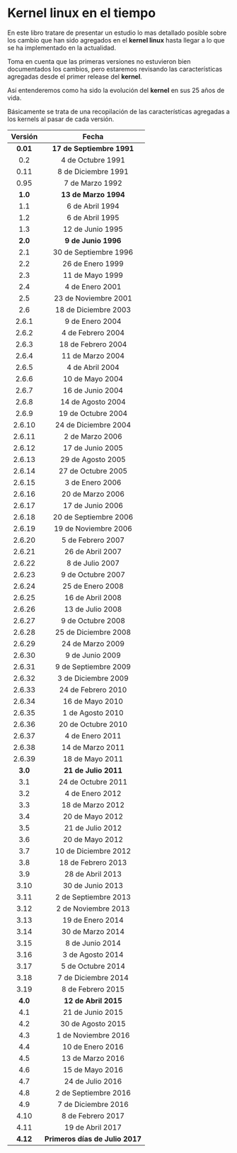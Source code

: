 # Kernel linux en el tiempo

En este libro tratare de presentar un estudio lo mas detallado posible sobre los cambio que han sido agregados en el  **kernel linux** hasta llegar a lo que se ha implementado en la actualidad.

Toma en cuenta que las primeras versiones no estuvieron bien documentados los cambios, pero estaremos revisando las características agregadas desde el primer release del  **kernel**.

Así entenderemos como ha sido la evolución del  **kernel** en sus 25 años de vida.

Básicamente se trata de una recopilación de las características agregadas a los kernels al pasar de cada versión.

| **Versión** | **Fecha** |
| :---: | :---: |
| **0.01** | **17 de Septiembre 1991** |
| 0.2 | 4 de Octubre 1991 |
| 0.11 | 8 de Diciembre 1991 |
| 0.95 | 7 de Marzo 1992 |
| **1.0** | **13 de Marzo 1994** |
| 1.1 | 6 de Abril 1994 |
| 1.2 | 6 de Abril 1995 |
| 1.3 | 12 de Junio 1995 |
| **2.0** | **9 de Junio 1996** |
| 2.1 | 30 de Septiembre 1996 |
| 2.2 | 26 de Enero 1999 |
| 2.3 | 11 de Mayo 1999 |
| 2.4 | 4 de Enero 2001 |
| 2.5 | 23 de Noviembre 2001 |
| 2.6 | 18 de Diciembre 2003 |
| 2.6.1 | 9 de Enero 2004 |
| 2.6.2 | 4 de Febrero 2004 |
| 2.6.3 | 18 de Febrero 2004 |
| 2.6.4 | 11 de Marzo 2004 |
| 2.6.5 | 4 de Abril 2004 |
| 2.6.6 | 10 de Mayo 2004 |
| 2.6.7 | 16 de Junio 2004 |
| 2.6.8 | 14 de Agosto 2004 |
| 2.6.9 | 19 de Octubre 2004 |
| 2.6.10 | 24 de Diciembre 2004 |
| 2.6.11 | 2 de Marzo 2006 |
| 2.6.12 | 17 de Junio 2005 |
| 2.6.13 | 29 de Agosto 2005 |
| 2.6.14 | 27 de Octubre 2005 |
| 2.6.15 | 3 de Enero 2006 |
| 2.6.16 | 20 de Marzo 2006 |
| 2.6.17 | 17 de Junio 2006 |
| 2.6.18 | 20 de Septiembre 2006 |
| 2.6.19 | 19 de Noviembre 2006 |
| 2.6.20 | 5 de Febrero 2007 |
| 2.6.21 | 26 de Abril 2007 |
| 2.6.22 | 8 de Julio 2007 |
| 2.6.23 | 9 de Octubre 2007 |
| 2.6.24 | 25 de Enero 2008 |
| 2.6.25 | 16 de Abril 2008 |
| 2.6.26 | 13 de Julio 2008 |
| 2.6.27 | 9 de Octubre 2008 |
| 2.6.28 | 25 de Diciembre 2008 |
| 2.6.29 | 24 de Marzo 2009 |
| 2.6.30 | 9 de Junio 2009 |
| 2.6.31 | 9 de Septiembre 2009 |
| 2.6.32 | 3 de Diciembre 2009 |
| 2.6.33 | 24 de Febrero 2010 |
| 2.6.34 | 16 de Mayo 2010 |
| 2.6.35 | 1 de Agosto 2010 |
| 2.6.36 | 20 de Octubre 2010 |
| 2.6.37 | 4 de Enero 2011 |
| 2.6.38 | 14 de Marzo 2011 |
| 2.6.39 | 18 de Mayo 2011 |
| **3.0** | **21 de Julio 2011** |
| 3.1 | 24 de Octubre 2011 |
| 3.2 | 4 de Enero 2012 |
| 3.3 | 18 de Marzo 2012 |
| 3.4 | 20 de Mayo 2012 |
| 3.5 | 21 de Julio 2012 |
| 3.6 | 20 de Mayo 2012 |
| 3.7 | 10 de Diciembre 2012 |
| 3.8 | 18 de Febrero 2013 |
| 3.9 | 28 de Abril 2013 |
| 3.10 | 30 de Junio 2013 |
| 3.11 | 2 de Septiembre 2013 |
| 3.12 | 2 de Noviembre 2013 |
| 3.13 | 19 de Enero 2014 |
| 3.14 | 30 de Marzo 2014 |
| 3.15 | 8 de Junio 2014 |
| 3.16 | 3 de Agosto 2014 |
| 3.17 | 5 de Octubre 2014 |
| 3.18 | 7 de Diciembre 2014 |
| 3.19 | 8 de Febrero 2015 |
| **4.0** | **12 de Abril 2015** |
| 4.1 | 21 de Junio 2015 |
| 4.2 | 30 de Agosto 2015 |
| 4.3 | 1 de Noviembre 2016 |
| 4.4 | 10 de Enero 2016 |
| 4.5 | 13 de Marzo 2016 |
| 4.6 | 15 de Mayo 2016 |
| 4.7 | 24 de Julio 2016 |
| 4.8 | 2 de Septiembre 2016 |
| 4.9 | 7 de Diciembre 2016 |
| 4.10 | 8 de Febrero 2017 |
| 4.11 | 19 de Abril 2017 |
| **4.12** | **Primeros días de Julio 2017** |




